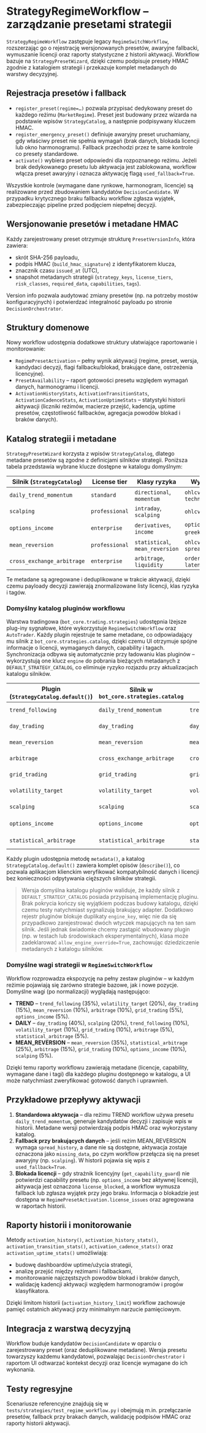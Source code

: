 # StrategyRegimeWorkflow – zarządzanie presetami strategii

`StrategyRegimeWorkflow` zastępuje legacy `RegimeSwitchWorkflow`, rozszerzając go o
rejestrację wersjonowanych presetów, awaryjne fallbacki, wymuszanie licencji
oraz raporty statystyczne z historii aktywacji. Workflow bazuje na
`StrategyPresetWizard`, dzięki czemu podpisuje presety HMAC zgodnie z katalogiem
strategii i przekazuje komplet metadanych do warstwy decyzyjnej.

## Rejestracja presetów i fallback

* `register_preset(regime=…)` pozwala przypisać dedykowany preset do każdego
  reżimu (`MarketRegime`). Preset jest budowany przez wizarda na podstawie
  wpisów `StrategyCatalog`, a następnie podpisywany kluczem HMAC.
* `register_emergency_preset()` definiuje awaryjny preset uruchamiany, gdy
  właściwy preset nie spełnia wymagań (brak danych, blokada licencji lub okno
  harmonogramu). Fallback przechodzi przez te same kontrole co presety
  standardowe.
* `activate()` wybiera preset odpowiedni dla rozpoznanego reżimu. Jeżeli brak
  dedykowanego presetu lub aktywacja jest zablokowana, workflow włącza preset
  awaryjny i oznacza aktywację flagą `used_fallback=True`.

Wszystkie kontrole (wymagane dane rynkowe, harmonogram, licencje) są realizowane
przed zbudowaniem kandydatów `DecisionCandidate`. W przypadku krytycznego braku
fallbacku workflow zgłasza wyjątek, zabezpieczając pipeline przed podjęciem
niepełnej decyzji.

## Wersjonowanie presetów i metadane HMAC

Każdy zarejestrowany preset otrzymuje strukturę `PresetVersionInfo`, która
zawiera:

- skrót SHA-256 payloadu,
- podpis HMAC (`build_hmac_signature`) z identyfikatorem klucza,
- znacznik czasu `issued_at` (UTC),
- snapshot metadanych strategii (`strategy_keys`, `license_tiers`,
  `risk_classes`, `required_data`, `capabilities`, `tags`).

Version info pozwala audytować zmiany presetów (np. na potrzeby mostów
konfiguracyjnych) i potwierdzać integralność payloadu po stronie
`DecisionOrchestrator`.

## Struktury domenowe

Nowy workflow udostępnia dodatkowe struktury ułatwiające raportowanie i
monitorowanie:

- `RegimePresetActivation` – pełny wynik aktywacji (regime, preset, wersja,
  kandydaci decyzji, flagi fallbacku/blokad, brakujące dane, ostrzeżenia
  licencyjne).
- `PresetAvailability` – raport gotowości presetu względem wymagań danych,
  harmonogramu i licencji.
- `ActivationHistoryStats`, `ActivationTransitionStats`,
  `ActivationCadenceStats`, `ActivationUptimeStats` – statystyki historii
  aktywacji (liczniki reżimów, macierze przejść, kadencja, uptime presetów,
  częstotliwość fallbacków, agregacja powodów blokad i braków danych).

## Katalog strategii i metadane

`StrategyPresetWizard` korzysta z wpisów `StrategyCatalog`, dlatego metadane
presetów są zgodne z definicjami silników strategii. Poniższa tabela przedstawia
wybrane klucze dostępne w katalogu domyślnym:

| Silnik (`StrategyCatalog`) | License tier | Klasy ryzyka | Wymagane dane | Capability | Tagi domyślne |
|----------------------------|--------------|--------------|---------------|------------|---------------|
| `daily_trend_momentum`     | `standard`   | `directional`, `momentum` | `ohlcv`, `technical_indicators` | `trend_d1` | `trend`, `momentum` |
| `scalping`                 | `professional` | `intraday`, `scalping` | `ohlcv`, `order_book` | `scalping` | `intraday`, `scalping` |
| `options_income`           | `enterprise` | `derivatives`, `income` | `options_chain`, `greeks`, `ohlcv` | `options_income` | `options`, `income` |
| `mean_reversion`           | `professional` | `statistical`, `mean_reversion` | `ohlcv`, `spread_history` | `mean_reversion` | `mean_reversion`, `stat_arbitrage` |
| `cross_exchange_arbitrage` | `enterprise` | `arbitrage`, `liquidity` | `order_book`, `latency_monitoring` | `cross_exchange` | `arbitrage`, `liquidity` |

Te metadane są agregowane i deduplikowane w trakcie aktywacji, dzięki czemu
payloady decyzji zawierają znormalizowane listy licencji, klas ryzyka i tagów.

### Domyślny katalog pluginów workflowu

Warstwa tradingowa (`bot_core.trading.strategies`) udostępnia lżejsze plug-iny
sygnałowe, które wykorzystuje `RegimeSwitchWorkflow` oraz `AutoTrader`. Każdy
plugin rejestruje te same metadane, co odpowiadający mu silnik z
`bot_core.strategies.catalog`, dzięki czemu UI otrzymuje spójne informacje o
licencji, wymaganych danych, capability i tagach. Synchronizacja odbywa się
automatycznie przy ładowaniu klas pluginów – wykorzystują one klucz `engine`
do pobrania bieżących metadanych z `DEFAULT_STRATEGY_CATALOG`, co eliminuje
ryzyko rozjazdu przy aktualizacjach katalogu silników.

| Plugin (`StrategyCatalog.default()`) | Silnik w `bot_core.strategies.catalog` | Capability | License tier | Klasy ryzyka | Wymagane dane | Tagi |
|-------------------------------------|----------------------------------------|------------|--------------|--------------|---------------|------|
| `trend_following`                   | `daily_trend_momentum`                 | `trend_d1` | `standard`   | `directional`, `momentum` | `ohlcv`, `technical_indicators` | `trend`, `momentum` |
| `day_trading`                       | `day_trading`                          | `day_trading` | `standard` | `intraday`, `momentum` | `ohlcv`, `technical_indicators` | `intraday`, `momentum` |
| `mean_reversion`                    | `mean_reversion`                       | `mean_reversion` | `professional` | `statistical`, `mean_reversion` | `ohlcv`, `spread_history` | `mean_reversion`, `stat_arbitrage` |
| `arbitrage`                         | `cross_exchange_arbitrage`             | `cross_exchange` | `enterprise` | `arbitrage`, `liquidity` | `order_book`, `latency_monitoring` | `arbitrage`, `liquidity` |
| `grid_trading`                      | `grid_trading`                         | `grid_trading` | `professional` | `market_making` | `order_book`, `ohlcv` | `grid`, `market_making` |
| `volatility_target`                 | `volatility_target`                    | `volatility_target` | `enterprise` | `risk_control`, `volatility` | `ohlcv`, `realized_volatility` | `volatility`, `risk` |
| `scalping`                          | `scalping`                             | `scalping` | `professional` | `intraday`, `scalping` | `ohlcv`, `order_book` | `intraday`, `scalping` |
| `options_income`                    | `options_income`                       | `options_income` | `enterprise` | `derivatives`, `income` | `options_chain`, `greeks`, `ohlcv` | `options`, `income` |
| `statistical_arbitrage`             | `statistical_arbitrage`                | `stat_arbitrage` | `professional` | `statistical`, `mean_reversion` | `ohlcv`, `spread_history` | `stat_arbitrage`, `pairs_trading` |

Każdy plugin udostępnia metodę `metadata()`, a katalog `StrategyCatalog.default()`
zawiera komplet opisów (`describe()`), co pozwala aplikacjom klienckim
weryfikować kompatybilność danych i licencji bez konieczności odpytywania
cięższych silników strategii.

> Wersja domyślna katalogu pluginów waliduje, że każdy silnik z
> `DEFAULT_STRATEGY_CATALOG` posiada przypisaną implementację pluginu.
> Brak pokrycia kończy się wyjątkiem podczas budowy katalogu, dzięki czemu
> testy natychmiast sygnalizują brakujący adapter.
> Dodatkowo rejestr pluginów blokuje duplikaty `engine_key`, więc nie da się
> przypadkowo zarejestrować dwóch wtyczek mapujących na ten sam silnik.
> Jeśli jednak świadomie chcemy zastąpić wbudowany plugin (np. w testach lub
> środowiskach eksperymentalnych), klasa może zadeklarować
> `allow_engine_override=True`, zachowując dziedziczenie metadanych z katalogu
> silników.

### Domyślne wagi strategii w `RegimeSwitchWorkflow`

Workflow rozprowadza ekspozycję na pełny zestaw pluginów – w każdym reżimie
pojawiają się zarówno strategie bazowe, jak i nowe pozycje. Domyślne wagi (po
normalizacji) wyglądają następująco:

* **TREND** – `trend_following` (35%), `volatility_target` (20%),
  `day_trading` (15%), `mean_reversion` (10%), `arbitrage` (10%),
  `grid_trading` (5%), `options_income` (5%).
* **DAILY** – `day_trading` (40%), `scalping` (20%), `trend_following` (10%),
  `volatility_target` (10%), `grid_trading` (10%), `arbitrage` (5%),
  `statistical_arbitrage` (5%).
* **MEAN_REVERSION** – `mean_reversion` (35%), `statistical_arbitrage` (25%),
  `arbitrage` (15%), `grid_trading` (10%), `options_income` (10%),
  `scalping` (5%).

Dzięki temu raporty workflowu zawierają metadane (licencje, capability,
wymagane dane i tagi) dla każdego pluginu dostępnego w katalogu, a UI może
natychmiast zweryfikować gotowość danych i uprawnień.

## Przykładowe przepływy aktywacji

1. **Standardowa aktywacja** – dla reżimu TREND workflow używa presetu
   `daily_trend_momentum`, generuje kandydatów decyzji i zapisuje wpis w
   historii. Metadane wersji potwierdzają podpis HMAC oraz wykorzystany katalog.
2. **Fallback przy brakujących danych** – jeśli reżim MEAN_REVERSION wymaga
   `spread_history`, a dane nie są dostępne, aktywacja zostaje oznaczona jako
   `missing_data`, po czym workflow przełącza się na preset awaryjny (np.
   `scalping`). W historii pojawia się wpis z `used_fallback=True`.
3. **Blokada licencji** – gdy strażnik licencyjny (`get_capability_guard`) nie
   potwierdzi capability presetu (np. `options_income` bez aktywnej licencji),
   aktywacja jest oznaczona `license_blocked`, a workflow wymusza fallback lub
   zgłasza wyjątek przy jego braku. Informacja o blokadzie jest dostępna w
   `RegimePresetActivation.license_issues` oraz agregowana w raportach historii.

## Raporty historii i monitorowanie

Metody `activation_history()`, `activation_history_stats()`,
`activation_transition_stats()`, `activation_cadence_stats()` oraz
`activation_uptime_stats()` umożliwiają:

- budowę dashboardów uptime/użycia strategii,
- analizę przejść między reżimami i fallbackami,
- monitorowanie najczęstszych powodów blokad i braków danych,
- walidację kadencji aktywacji względem harmonogramów i progów klasyfikatora.

Dzięki limitom historii (`activation_history_limit`) workflow zachowuje
pamięć ostatnich aktywacji przy minimalnym narzucie pamięciowym.

## Integracja z warstwą decyzyjną

Workflow buduje kandydatów `DecisionCandidate` w oparciu o zarejestrowany preset
(oraz deduplikowane metadane). Wersja presetu towarzyszy każdemu kandydatowi,
pozwalając `DecisionOrchestrator` i raportom UI odtwarzać kontekst decyzji oraz
licencje wymagane do ich wykonania.

## Testy regresyjne

Scenariusze referencyjne znajdują się w
`tests/strategies/test_regime_workflow.py` i obejmują m.in. przełączanie presetów,
fallback przy brakach danych, walidację podpisów HMAC oraz raporty historii
aktywacji.
